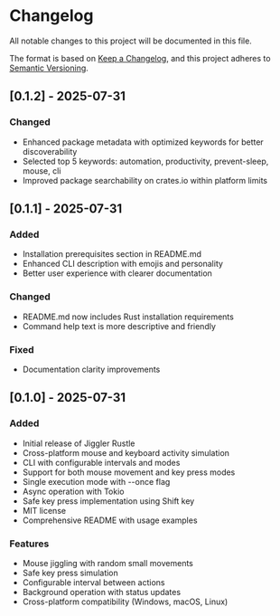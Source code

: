 # Changelog

All notable changes to this project will be documented in this file.

The format is based on [Keep a Changelog](https://keepachangelog.com/en/1.0.0/),
and this project adheres to [Semantic Versioning](https://semver.org/spec/v2.0.0.html).

## [0.1.2] - 2025-07-31

### Changed

- Enhanced package metadata with optimized keywords for better discoverability
- Selected top 5 keywords: automation, productivity, prevent-sleep, mouse, cli
- Improved package searchability on crates.io within platform limits

## [0.1.1] - 2025-07-31

### Added

- Installation prerequisites section in README.md
- Enhanced CLI description with emojis and personality
- Better user experience with clearer documentation

### Changed

- README.md now includes Rust installation requirements
- Command help text is more descriptive and friendly

### Fixed

- Documentation clarity improvements

## [0.1.0] - 2025-07-31

### Added

- Initial release of Jiggler Rustle
- Cross-platform mouse and keyboard activity simulation
- CLI with configurable intervals and modes
- Support for both mouse movement and key press modes
- Single execution mode with --once flag
- Async operation with Tokio
- Safe key press implementation using Shift key
- MIT license
- Comprehensive README with usage examples

### Features

- Mouse jiggling with random small movements
- Safe key press simulation
- Configurable interval between actions
- Background operation with status updates
- Cross-platform compatibility (Windows, macOS, Linux)
